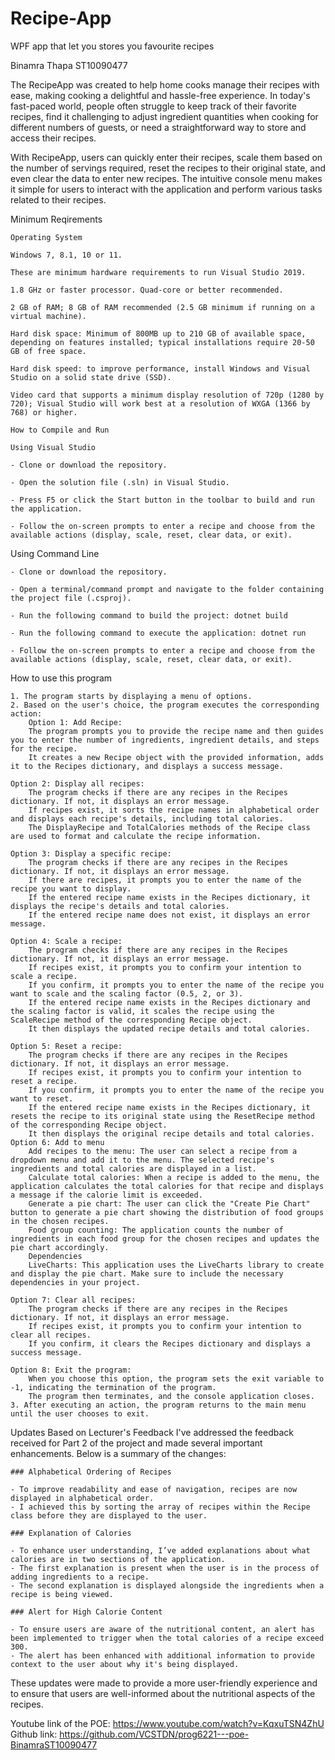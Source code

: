 # Recipe-App
WPF app that let you stores you favourite recipes

Binamra Thapa ST10090477 

The RecipeApp was created to help home cooks manage their recipes with ease, making cooking a delightful and hassle-free experience. In today's fast-paced world, people often struggle to keep track of their favorite recipes, find it challenging to adjust ingredient quantities when cooking for different numbers of guests, or need a straightforward way to store and access their recipes.

With RecipeApp, users can quickly enter their recipes, scale them based on the number of servings required, reset the recipes to their original state, and even clear the data to enter new recipes. The intuitive console menu makes it simple for users to interact with the application and perform various tasks related to their recipes.

Minimum Reqirements

    Operating System

    Windows 7, 8.1, 10 or 11.

    These are minimum hardware requirements to run Visual Studio 2019.

    1.8 GHz or faster processor. Quad-core or better recommended.

    2 GB of RAM; 8 GB of RAM recommended (2.5 GB minimum if running on a virtual machine).

    Hard disk space: Minimum of 800MB up to 210 GB of available space, depending on features installed; typical installations require 20-50 GB of free space.

    Hard disk speed: to improve performance, install Windows and Visual Studio on a solid state drive (SSD).

    Video card that supports a minimum display resolution of 720p (1280 by 720); Visual Studio will work best at a resolution of WXGA (1366 by 768) or higher.

    How to Compile and Run

    Using Visual Studio

	- Clone or download the repository.

	- Open the solution file (.sln) in Visual Studio.

	- Press F5 or click the Start button in the toolbar to build and run the application.

	- Follow the on-screen prompts to enter a recipe and choose from the available actions (display, scale, reset, clear data, or exit).


Using Command Line

	- Clone or download the repository.

	- Open a terminal/command prompt and navigate to the folder containing the project file (.csproj).

	- Run the following command to build the project: dotnet build

	- Run the following command to execute the application: dotnet run

	- Follow the on-screen prompts to enter a recipe and choose from the available actions (display, scale, reset, clear data, or exit).

How to use this program

    1. The program starts by displaying a menu of options.
    2. Based on the user's choice, the program executes the corresponding action:
       	Option 1: Add Recipe:
		The program prompts you to provide the recipe name and then guides you to enter the number of ingredients, ingredient details, and steps for the recipe.	
		It creates a new Recipe object with the provided information, adds it to the Recipes dictionary, and displays a success message.
	
	Option 2: Display all recipes:
		The program checks if there are any recipes in the Recipes dictionary. If not, it displays an error message.
		If recipes exist, it sorts the recipe names in alphabetical order and displays each recipe's details, including total calories.
		The DisplayRecipe and TotalCalories methods of the Recipe class are used to format and calculate the recipe information.
	
	Option 3: Display a specific recipe:
		The program checks if there are any recipes in the Recipes dictionary. If not, it displays an error message.
		If there are recipes, it prompts you to enter the name of the recipe you want to display.
		If the entered recipe name exists in the Recipes dictionary, it displays the recipe's details and total calories.
		If the entered recipe name does not exist, it displays an error message.
	
	Option 4: Scale a recipe:
		The program checks if there are any recipes in the Recipes dictionary. If not, it displays an error message.
		If recipes exist, it prompts you to confirm your intention to scale a recipe.
		If you confirm, it prompts you to enter the name of the recipe you want to scale and the scaling factor (0.5, 2, or 3).
		If the entered recipe name exists in the Recipes dictionary and the scaling factor is valid, it scales the recipe using the ScaleRecipe method of the corresponding Recipe object.
		It then displays the updated recipe details and total calories.

	Option 5: Reset a recipe:
		The program checks if there are any recipes in the Recipes dictionary. If not, it displays an error message.
		If recipes exist, it prompts you to confirm your intention to reset a recipe.
		If you confirm, it prompts you to enter the name of the recipe you want to reset.
		If the entered recipe name exists in the Recipes dictionary, it resets the recipe to its original state using the ResetRecipe method of the corresponding Recipe object.
		It then displays the original recipe details and total calories.
	Option 6: Add to menu
		Add recipes to the menu: The user can select a recipe from a dropdown menu and add it to the menu. The selected recipe's ingredients and total calories are displayed in a list.
		Calculate total calories: When a recipe is added to the menu, the application calculates the total calories for that recipe and displays a message if the calorie limit is exceeded.
		Generate a pie chart: The user can click the "Create Pie Chart" button to generate a pie chart showing the distribution of food groups in the chosen recipes.
		Food group counting: The application counts the number of ingredients in each food group for the chosen recipes and updates the pie chart accordingly.
		Dependencies
		LiveCharts: This application uses the LiveCharts library to create and display the pie chart. Make sure to include the necessary dependencies in your project.	

	Option 7: Clear all recipes:
		The program checks if there are any recipes in the Recipes dictionary. If not, it displays an error message.
		If recipes exist, it prompts you to confirm your intention to clear all recipes.
		If you confirm, it clears the Recipes dictionary and displays a success message.
	
	Option 8: Exit the program:
		When you choose this option, the program sets the exit variable to -1, indicating the termination of the program.
		The program then terminates, and the console application closes.
    3. After executing an action, the program returns to the main menu until the user chooses to exit.


Updates Based on Lecturer's Feedback
	I've addressed the feedback received for Part 2 of the project and made several important enhancements. Below is a summary of the changes:

	### Alphabetical Ordering of Recipes

	- To improve readability and ease of navigation, recipes are now displayed in alphabetical order.
	- I achieved this by sorting the array of recipes within the Recipe class before they are displayed to the user.

	### Explanation of Calories

	- To enhance user understanding, I’ve added explanations about what calories are in two sections of the application.
	- The first explanation is present when the user is in the process of adding ingredients to a recipe.
	- The second explanation is displayed alongside the ingredients when a recipe is being viewed.

	### Alert for High Calorie Content

	- To ensure users are aware of the nutritional content, an alert has been implemented to trigger when the total calories of a recipe exceed 300.
	- The alert has been enhanced with additional information to provide context to the user about why it's being displayed.

These updates were made to provide a more user-friendly experience and to ensure that users are well-informed about the nutritional aspects of the recipes.

Youtube link of the POE: https://www.youtube.com/watch?v=KqxuTSN4ZhU
Github link: https://github.com/VCSTDN/prog6221---poe-BinamraST10090477


